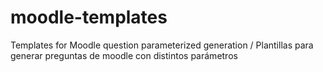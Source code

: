 # moodle-templates
Templates for Moodle question parameterized generation / Plantillas para generar preguntas de moodle con distintos parámetros
